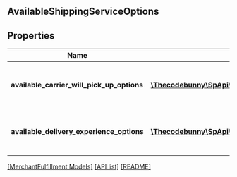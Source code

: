 ## AvailableShippingServiceOptions

## Properties

Name | Type | Description | Notes
------------ | ------------- | ------------- | -------------
**available_carrier_will_pick_up_options** | [**\Thecodebunny\SpApi\Model\MerchantFulfillment\AvailableCarrierWillPickUpOption[]**](AvailableCarrierWillPickUpOption.md) | List of available carrier pickup options. |
**available_delivery_experience_options** | [**\Thecodebunny\SpApi\Model\MerchantFulfillment\AvailableDeliveryExperienceOption[]**](AvailableDeliveryExperienceOption.md) | List of available delivery experience options. |

[[MerchantFulfillment Models]](../) [[API list]](../../Api) [[README]](../../../README.md)
